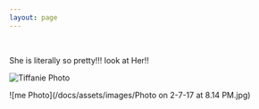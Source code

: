 ```yaml
---
layout: page
---
```


<br>
<p>She is literally so pretty!!! look at Her!!</p>


![Tiffanie Photo](/docs/assets/images/75166322068__F1FED4CA-CD5F-4866-972D-170E67395B0E.JPEG)

![me Photo](/docs/assets/images/Photo on 2-7-17 at 8.14 PM.jpg)
